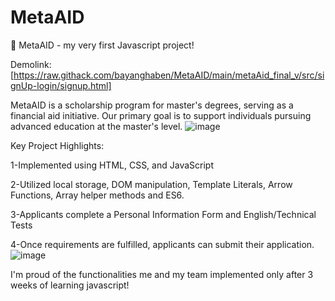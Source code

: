 # MetaAID
🚀  MetaAID - my very first Javascript project!

Demolink: [https://raw.githack.com/bayanghaben/MetaAID/main/metaAid_final_v/src/signUp-login/signup.html]

MetaAID is a scholarship program for master's degrees, serving as a financial aid initiative. Our primary goal is to support individuals pursuing advanced education at the master's level.
![image](https://github.com/bayanghaben/MetaAID/assets/127290963/81fa80e7-f4f6-4534-ad3b-915c1b7af626)


Key Project Highlights:

1-Implemented using HTML, CSS, and JavaScript

2-Utilized local storage, DOM manipulation, Template Literals,
Arrow Functions, Array helper methods and ES6.

3-Applicants complete a Personal Information Form and English/Technical Tests

4-Once requirements are fulfilled, applicants can submit their application.
![image](https://github.com/bayanghaben/MetaAID/assets/127290963/2844f823-68ef-469e-aa7e-cb04cff24acc)


I'm proud of the functionalities me and my team implemented only after 3 weeks of learning javascript!


